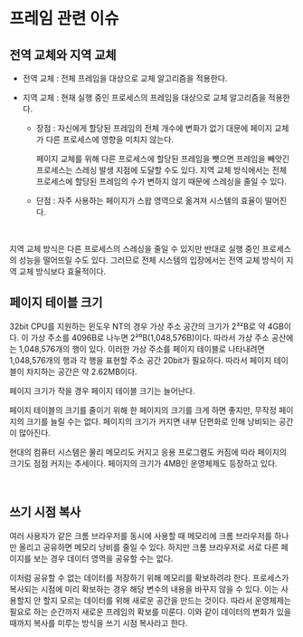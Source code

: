 # 프레임 관련 이슈

## 전역 교체와 지역 교체

- 전역 교체 : 전체 프레임을 대상으로 교체 알고리즘을 적용한다.

- 지역 교체 : 현재 실행 중인 프로세스의 프레임을 대상으로 교체 알고리즘을 적용한다. 

  - 장점 : 자신에게 할당된 프레임의 전체 개수에 변화가 없기 대문에 페이지 교체가 다른 프로세스에 영향을 미치지 않는다. 

    페이지 교체를 위해 다른 프로세스에 할당된 프레임을 뺏으면 프레임을 빼앗긴 프로세스는 스레싱 발생 지점에 도달할 수도 있다. 지역 교체 방식에서는 전체 프로세스에 할당된 프레임의 수가 변하지 않기 때문에 스레싱을 줄일 수 있다.

  - 단점 : 자주 사용하는 페이지가 스왑 영역으로 옮겨져 시스템의 효율이 떨어진다.

<br>



지역 교체 방식은 다른 프로세스의 스레싱을 줄일 수 있지만 반대로 실행 중인 프로세스의 성능을 떨어뜨릴 수도 있다. 그러므로 전체 시스템의 입장에서는 전역 교체 방식이 지역 교체 방식보다 효율적이다.





## 페이지 테이블 크기

32bit CPU를 지원하는 윈도우 NT의 경우 가상 주소 공간의 크기가 2³²B로 약 4GB이다. 이 가상 주소를 4096B로 나누면 2²⁰B(1,048,576B)이다. 따라서 가상 주소 공산에는 1,048,576개의 행이 있다. 이러한 가상 주소를 페이지 테이블로 나타내려면 1,048,576개의 행과 각 행을 표현할 주소 공간 20bit가 필요하다. 따라서 페이지 테이블이 차지하는 공간은 약 2.62MB이다.

페이지 크기가 작을 경우 페이지 테이블 크기는 늘어난다. 

페이지 테이블의 크기를 줄이기 위해 한 페이지의 크기를 크게 하면 좋지만, 무작정 페이지의 크기를 늘릴 수는 없다. 페이지의 크기가 커지면 내부 단편화로 인해 낭비되는 공간이 많아진다.

현대의 컴퓨터 시스템은 물리 메모리도 커지고 응용 프로그램도 커짐에 따라 페이지의 크기도 점점 커지는 추세이다. 페이지의 크기가 4MB인 운영체제도 등장하고 있다.

<br>



## 쓰기 시점 복사

여러 사용자가 같은 크롬 브라우저를 동시에 사용할 때 메모리에 크롬 브라우저를 하나만 올리고 공유하면 메모리 낭비를 줄일 수 있다. 하지만 크롬 브라우저로 서로 다른 페이지를 보는 경우 데이터 영역을 공유할 수는 없다. 

이처럼 공유할 수 없는 데이터를 저장하기 위해 메모리를 확보하려랴 한다. 프로세스가 복사되는 시점에 미리 확보하는 경우 해당 변수의 내용을 바꾸지 않을 수 있다. 이는 사용할지 안 할지 모르는 데이터를 위해 새로운 공간을 만드는 것이다. 따라서 운영체제는 필요로 하는 순간까지 새로운 프레임의 확보를 미룬다. 이와 같이 데이터의 변화가 있을 때까지 복사를 미루는 방식을 쓰기 시점 복사라고 한다.

